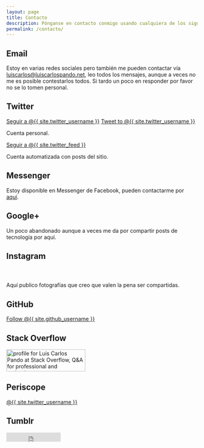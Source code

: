 ```yaml
---
layout: page
title: Contacto
description: Pónganse en contacto conmigo usando cualquiera de los siguientes métodos.
permalink: /contacto/
---
```


## Email

Estoy en varias redes sociales pero también me pueden contactar vía [<i class="fa fa-envelope-o" aria-hidden="true"></i> luiscarlos@luiscarlospando.net][1], leo todos los mensajes, aunque a veces no me es posible contestarlos todos. Si tardo un poco en responder por favor no se lo tomen personal.

## Twitter

<a href="https://twitter.com/{{ site.twitter_username }}" class="twitter-follow-button" data-show-count="false" data-lang="es">Seguir a @{{ site.twitter_username }}</a>
<a href="https://twitter.com/intent/tweet?screen_name={{ site.twitter_username }}" class="twitter-mention-button" data-lang="es" data-related="{{ site.twitter_username }},{{ site.twitter_feed }}">Tweet to @{{ site.twitter_username }}</a>


Cuenta personal.

<a href="https://twitter.com/{{ site.twitter_feed }}" class="twitter-follow-button" data-show-count="false" data-lang="es">Seguir a @{{ site.twitter_feed }}</a>

Cuenta automatizada con posts del sitio.

## Messenger
Estoy disponible en Messenger de Facebook, pueden contactarme por [aquí][2].

## Google+
<div class="g-follow" data-annotation="bubble" data-height="20" data-href="//plus.google.com/u/0/103903944770204897795" data-rel="author"></div>

Un poco abandonado aunque a veces me da por compartir posts de tecnología por aquí.

## Instagram
<style>
    .ig-b- { 
        display: inline-block;
    }
    
    .ig-b- img { 
        visibility: hidden;
    }
    
    .ig-b-:hover { 
        background-position: 0 -60px; 
    } 
    
    .ig-b-:active { 
        background-position: 0 -120px;
    }
                    
    .ig-b-v-24 {
        width: 137px; 
        height: 24px;
        background: url(//badges.instagram.com/static/images/ig-badge-view-sprite-24.png) no-repeat 0 0; 
    }
    
    @media only screen and (-webkit-min-device-pixel-ratio: 2),only screen and (min--moz-device-pixel-ratio: 2), only screen and (-o-min-device-pixel-ratio: 2 / 1), only screen and (min-device-pixel-ratio: 2), only screen and (min-resolution: 192dpi), only screen and (min-resolution: 2dppx) {
        .ig-b-v-24 { 
            background-image: url(//badges.instagram.com/static/images/ig-badge-view-sprite-24@2x.png);
            background-size: 160px 178px; 
        } 
    }
</style>
<a href="http://instagram.com/luiscarlospando?ref=badge" class="ig-b- ig-b-v-24">
    <img src="//badges.instagram.com/static/images/ig-badge-view-24.png" alt="Instagram" />
</a>

Aquí publico fotografías que creo que valen la pena ser compartidas.

## GitHub
<a class="github-button" href="https://github.com/{{ site.github_username }}" aria-label="Follow @{{ site.github_username }} on GitHub">Follow @{{ site.github_username }}</a>

## Stack Overflow
<a href="http://stackoverflow.com/users/2197860/luis-carlos-pando">
    <img src="https://stackoverflow.com/users/flair/2197860.png" width="208" height="58" alt="profile for Luis Carlos Pando at Stack Overflow, Q&amp;A for professional and enthusiast programmers" title="profile for Luis Carlos Pando at Stack Overflow, Q&amp;A for professional and enthusiast programmers">
</a>

## Periscope
<script>window.twttr=function(t,e,r){var n,i=t.getElementsByTagName(e)[0],w=window.twttr||{};return t.getElementById(r)?w:(n=t.createElement(e),n.id=r,n.src="https://platform.twitter.com/widgets.js",i.parentNode.insertBefore(n,i),w._e=[],w.ready=function(t){w._e.push(t)},w)}(document,"script","twitter-wjs")</script><a href="https://www.periscope.tv/{{ site.twitter_username }}" class="periscope-on-air" data-size="small">@{{ site.twitter_username }}</a>

## Tumblr
<iframe frameborder="0" border="0" scrolling="no" allowtransparency="true" height="24" width="143" src="https://platform.tumblr.com/v1/follow_button.html?button_type=2&tumblelog=fakechorus&color_scheme=dark"></iframe>

[1]: mailto:luiscarlos@luiscarlospando.net
[2]: http://m.me/luiscarlospandodotnet